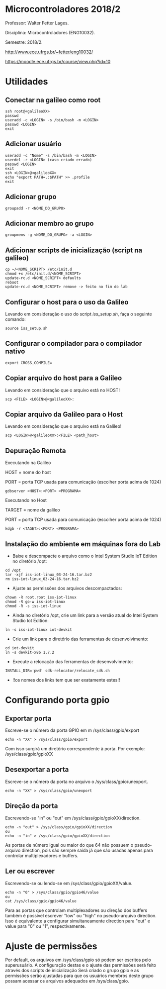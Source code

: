 # Microcontroladores 2018/2


Professor: Walter Fetter Lages.

Disciplina: Microcontroladores (ENG10032).

Semestre: 2018/2.

http://www.ece.ufrgs.br/~fetter/eng10032/

https://moodle.ece.ufrgs.br/course/view.php?id=10

# Utilidades

## Conectar na galileo como root

```
ssh root@<galileoXX>
passwd
useradd -c <LOGIN> -s /bin/bash -m <LOGIN>
passwd <LOGIN>
exit
```

## Adicionar usuário

```
useradd -c "Nome" -s /bin/bash -m <LOGIN>
userdel -r <LOGIN> (caso criado errado)
passwd <LOGIN>
exit
ssh <LOGIN>@<galileoXX>
echo "export PATH=.:$PATH" >> .profile
exit
```

## Adicionar grupo

```
groupadd -r <NOME_DO_GRUPO>
```

## Adicionar membro ao grupo

```
groupmems -g <NOME_DO_GRUPO> -a <LOGIN>
```

## Adicionar scripts de inicialização (script na galileo)
```
cp ~/<NOME_SCRIPT> /etc/init.d
chmod +x /etc/init.d/<NOME_SCRIPT>
update-rc.d <NOME_SCRIPT> defaults
reboot
update-rc.d <NOME_SCRIPT> remove -> feito no fim do lab
```

## Configurar o host para o uso da Galileo

Levando em consideração o uso do script *iss_setup.sh*, faça o seguinte comando:
```
source iss_setup.sh
```

## Configurar o compilador para o compilador nativo

```
export CROSS_COMPILE=
```

## Copiar arquivo do host para a Galileo

Levando em consideração que o arquivo está no HOST!
```
scp <FILE> <LOGIN>@<galileoXX>:
```

## Copiar arquivo da Galileo para o Host

Levando em consideração que o arquivo está na Galileo!
```
scp <LOGIN>@<galileoXX>:<FILE> <path_host>
```

## Depuração Remota

Executando na Galileo

HOST = nome do host

PORT = porta TCP usada para comunicação (escolher porta acima de 1024)
```
gdbserver <HOST>:<PORT> <PROGRAMA>
```

Executando no Host

TARGET = nome da galileo

PORT = porta TCP usada para comunicação (escolher porta acima de 1024)
```
kdgb -r <TAGET>:<PORT> <PROGRAMA>
```

## Instalação do ambiente em máquinas fora do Lab


* Baixe e descompacte o arquivo como o Intel System Studio IoT Edition no
diretório /opt:

```
cd /opt
tar -xjf iss-iot-linux_03-24-16.tar.bz2
rm iss-iot-linux_03-24-16.tar.bz2
```

* Ajuste as permissões dos arquivos descompactados:
```
chown -R root.root iss-iot-linux
chmod -R go-w iss-iot-linux
chmod -R -s iss-iot-linux
```

* Ainda no diretório /opt, crie um link para a versão atual do Intel System
Studio Iot Edition:
```
ln -s iss-iot-linux iot-devkit
```

* Crie um link para o diretório das ferramentas de desenvolvimento:
```
cd iot-devkit
ln -s devkit-x86 1.7.2
```

* Execute a relocação das ferramentas de desenvolvimento:
```
INSTALL_DIR='pwd' sdk-relocator/relocate_sdk.sh
```

* !!os nomes dos links tem que ser exatamente estes!!



# Configurando porta gpio

## Exportar porta

Escreve-se o número da porta GPIO em m /sys/class/gpio/export
```
echo -n "XX" > /sys/class/gpio/export
```
Com isso surgirá um diretório correspondente à porta. Por exemplo: /sys/class/gpio/gpioXX

## Desexportar a porta

Escreve-se o número da porta no arquivo o /sys/class/gpio/unexport.
```
echo -n "XX" > /sys/class/gpio/unexport
```

## Direção da porta

Escrevendo-se "in" ou "out" em /sys/class/gpio/gpioXX/direction.
```
echo -n "out" > /sys/class/gpio/gpioXX/direction
ou
echo -n "in" > /sys/class/gpio/gpioXX/direction
```

As portas de número igual ou maior do que 64 não possuem o pseudo-arquivo direction, pois são sempre saída já que são usadas apenas para controlar multiplexadores e buffers.

## Ler ou escrever

Escrevendo-se ou lendo-se em /sys/class/gpio/gpioXX/value.
```
echo -n "0" > /sys/class/gpio/gpio46/value
ou
cat /sys/class/gpio/gpio46/value
```
Para as portas que controlam multiplexadores ou direção dos buffers também é possível escrever "low" ou "high" no pseudo-arquivo direction. Isso é equivalente a configurar simultaneamente direction para "out" e value para "0" ou "1",  respectivamente.

# Ajuste de permissões

Por default, os arquivos em /sys/class/gpio só podem ser escritos pelo superusuário.
A configuração destas e o ajuste das permissões será feito através dos scripts de inicialização
Será criado o grupo gpio e as permissões serão ajustadas para que os usuários membros deste grupo possam acessar os arquivos adequados em /sys/class/gpio.
